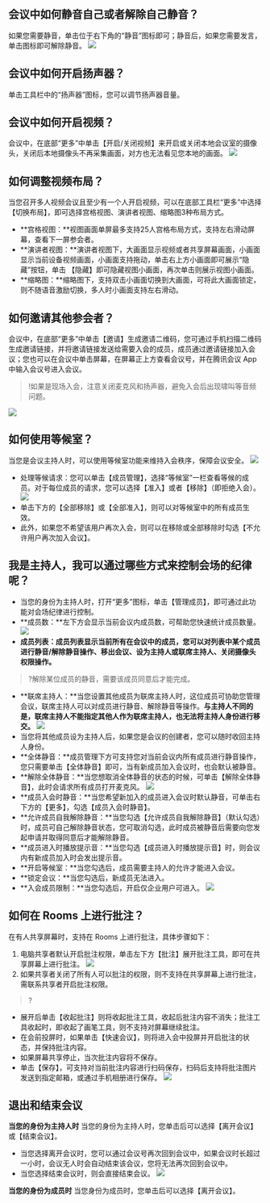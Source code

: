 ## 会议中如何静音自己或者解除自己静音？

如果您需要静音，单击位于右下角的“静音”图标即可；静音后，如果您需要发言，单击图标即可解除静音。
![](https://main.qcloudimg.com/raw/2f05a1ad71d8cb8c3e0bcd13a36e9fb2.png)

## 会议中如何开启扬声器？
单击工具栏中的“扬声器”图标，您可以调节扬声器音量。

## 会议中如何开启视频？
会议中，在底部“更多”中单击【开启/关闭视频】来开启或关闭本地会议室的摄像头，关闭后本地摄像头不再采集画面，对方也无法看见您本地的画面。
![](https://main.qcloudimg.com/raw/e2d82e584722cbffb6d25ec996c7205c.png)

## 如何调整视频布局？
当您召开多人视频会议且至少有一个人开启视频，可以在底部工具栏“更多”中选择【切换布局】，即可选择宫格视图、演讲者视图、缩略图3种布局方式。
- **宫格视图：**视图画面单屏最多支持25人宫格布局方式，支持左右滑动屏幕，查看下一屏参会者。
- **演讲者视图：**演讲者视图下，大画面显示视频或者共享屏幕画面，小画面显示当前设备视频画面，小画面支持拖动，单击右上方小画面即可展示“隐藏”按钮，单击 【隐藏】即可隐藏视图小画面，再次单击则展示视图小画面。
- **缩略图：**缩略图下，支持双击小画面切换到大画面，可将此大画面锁定，则不随语音激励切换，多人时小画面支持左右滑动。

## 如何邀请其他参会者？
会议中，在底部“更多”中单击【邀请】生成邀请二维码，您可通过手机扫描二维码生成邀请链接，并将邀请链接发送给需要入会的成员，成员通过邀请链接加入会议；您也可以在会议中单击屏幕，在屏幕正上方查看会议号，并在腾讯会议 App 中输入会议号进入会议。
>!如果是现场入会，注意关闭麦克风和扬声器，避免入会后出现啸叫等音频问题。

![](https://main.qcloudimg.com/raw/9b3c4d1d93eac5157b85c301915ba854.png)


## 如何使用等候室？
当您是会议主持人时，可以使用等候室功能来维持入会秩序，保障会议安全。
![](https://main.qcloudimg.com/raw/4880524103ea291ed27f51231a451ac9.png)
- 处理等候请求：您可以单击【成员管理】，选择“等候室”一栏查看等候的成员。对于每位成员的请求，您可以选择【准入】或者【移除】（即拒绝入会）。
![](https://main.qcloudimg.com/raw/6453854f54eb12b6efc3b782bb9d080f.png)
- 单击下方的【全部移除】或【全部准入】，则可以对等候室中的所有成员生效。
- 此外，如果您不希望该用户再次入会，则可以在移除或全部移除时勾选【不允许用户再次加入会议】。

## 我是主持人，我可以通过哪些方式来控制会场的纪律呢？
- 当您的身份为主持人时，打开“更多”图标，单击【管理成员】，即可通过此功能对会场纪律进行控制。
 - **成员数：**左下方会显示当前会议内成员数，可帮助您快速统计成员数量。
![](https://main.qcloudimg.com/raw/ea7ab9a07070d88d0b518b3a23a48965.png)
 - **成员列表：**成员列表显示当前所有在会议中的成员，您可以对列表中某个成员进行**静音/解除静音操作、移出会议、设为主持人或联席主持人、关闭摄像头权限操作。**
>?解除某位成员的静音，需要该成员同意后才能完成。
 - **联席主持人：**当您设置其他成员为联席主持人时，这位成员可协助您管理会议，联席主持人可以对成员进行静音、解除静音等操作。**与主持人不同的是，联席主持人不能指定其他人作为联席主持人，也无法将主持人身份进行移交。**
![](https://main.qcloudimg.com/raw/be7628acdaebc85708d23b3b258efac5.png)
- 当您将其他成员设为主持人后，如果您是会议的创建者，您可以随时收回主持人身份。
 - **全体静音：**成员管理下方可支持您对当前会议内所有成员进行静音操作，您只需要单击【全体静音】即可，当有新成员加入会议时，也会默认被静音。
 - **解除全体静音：**当您想取消全体静音的状态的时候，可单击【解除全体静音】，此时会请求所有成员打开麦克风。
![](https://main.qcloudimg.com/raw/fbb74fdc30bf7350d66ca086d89c6fe4.png)
 - **成员入会时静音：**当您希望新加入的成员进入会议时默认静音，可单击右下方的【更多】，勾选【成员入会时静音】。
 - **允许成员自我解除静音：**当您勾选【允许成员自我解除静音】（默认勾选）时，成员可自己解除静音状态，您可取消勾选，此时成员被静音后需要向您发起申请并取得同意后才能解除静音。
 - **成员进入时播放提示音：**当您勾选【成员进入时播放提示音】时，则会议内有新成员加入时会发出提示音。
 - **开启等候室：**当您勾选后，成员需要主持人的允许才能进入会议。
 - **锁定会议：**当您勾选后，新成员无法进入。
 - **入会成员限制：**当您勾选后，开启仅企业用户可进入。
![](https://main.qcloudimg.com/raw/f8f53d37af547709e8fe2e1d3be5a579.png)

## 如何在 Rooms 上进行批注？
在有人共享屏幕时，支持在 Rooms 上进行批注，具体步骤如下：
1. 电脑共享者默认开启批注权限，单击左下方【批注】展开批注工具，即可在共享屏幕上进行批注。
![](https://main.qcloudimg.com/raw/ec7f101ea539b14f2e8e035dcf1a6e9c.png)
2. 如果共享者关闭了所有人可以批注的权限，则不支持在共享屏幕上进行批注，需联系共享者开启批注权限。
>?
 - 展开后单击【收起批注】则将收起批注工具，收起后批注内容不消失；批注工具收起时，即收起了画笔工具，则不支持对屏幕继续批注。
 - 在会前投屏时，如果单击【快速会议】，则将进入会中投屏并开启批注的状态，并保持批注内容。
 - 如果屏幕共享停止，当次批注内容将不保存。
 - 单击【保存】，可支持对当前批注内容进行扫码保存，扫码后支持将批注图片发送到指定邮箱，或通过手机相册进行保存。
![](https://main.qcloudimg.com/raw/c6f217d5aada1ce2db9e19ec76119cd6.png)

## 退出和结束会议
**当您的身份为主持人时**
当您的身份为主持人时，您单击后可以选择【离开会议】或【结束会议】。
- 当您选择离开会议时，您可以通过会议号再次回到会议中，如果会议时长超过一小时，会议无人时会自动结束该会议，您将无法再次回到会议中。
- 当您选择结束会议时，则会直接结束会议。
![](https://main.qcloudimg.com/raw/5da8a96dbe22d370761764ec75dd7572.png)

**当您的身份为成员时**
当您身份为成员时，您单击后可以选择【离开会议】。


